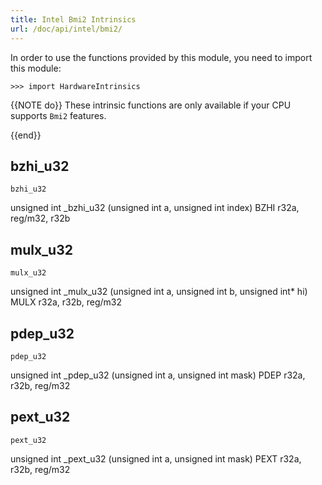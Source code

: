 ```yaml
---
title: Intel Bmi2 Intrinsics
url: /doc/api/intel/bmi2/
---
```


In order to use the functions provided by this module, you need to import this module:

```kalk
>>> import HardwareIntrinsics
```

{{NOTE do}}
These intrinsic functions are only available if your CPU supports `Bmi2` features.

{{end}}


## bzhi_u32

`bzhi_u32`

unsigned int _bzhi_u32 (unsigned int a, unsigned int index)
BZHI r32a, reg/m32, r32b

## mulx_u32

`mulx_u32`

unsigned int _mulx_u32 (unsigned int a, unsigned int b, unsigned int* hi)
MULX r32a, r32b, reg/m32

## pdep_u32

`pdep_u32`

unsigned int _pdep_u32 (unsigned int a, unsigned int mask)
PDEP r32a, r32b, reg/m32

## pext_u32

`pext_u32`

unsigned int _pext_u32 (unsigned int a, unsigned int mask)
PEXT r32a, r32b, reg/m32

